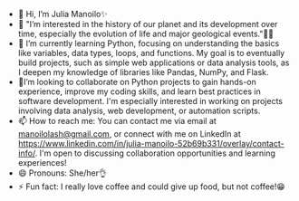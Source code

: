 - 👋 Hi, I’m Julia Manoilo✨
- 👀 "I’m interested in the history of our planet and its development over time, especially the evolution of life and major geological events."🦕🦖
- 🌱 I’m currently learning Python, focusing on understanding the basics like variables, data types, loops, and functions. My goal is to eventually build projects, such as simple web applications or data analysis tools, as I deepen my knowledge of libraries like Pandas, NumPy, and Flask.
- 💞️I’m looking to collaborate on Python projects to gain hands-on experience, improve my coding skills, and learn best practices in software development. I'm especially interested in working on projects involving data analysis, web development, or automation scripts.
- 📫 
How to reach me: You can contact me via email at manoilolash@gmail.com, or connect with me on LinkedIn at https://www.linkedin.com/in/julia-manoilo-52b69b331/overlay/contact-info/. I'm open to discussing collaboration opportunities and learning experiences!
- 😄 Pronouns: She/her👌
- ⚡ Fun fact:  I really love coffee and could give up food, but not coffee!😁

<!---
JuliaManoilo/JuliaManoilo is a ✨ special ✨ repository because its `README.md` (this file) appears on your GitHub profile.
You can click the Preview link to take a look at your changes.
--->
